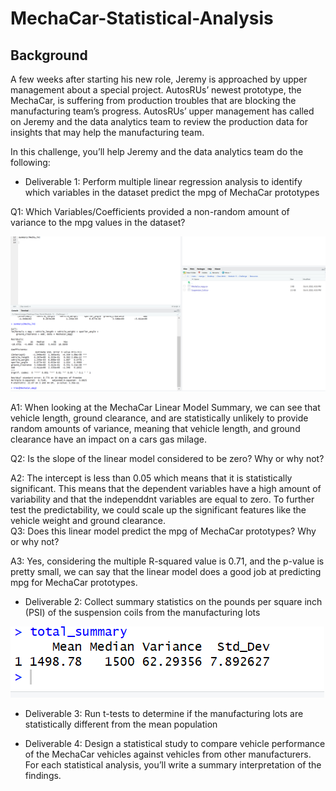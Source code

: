 # MechaCar-Statistical-Analysis

## Background
A few weeks after starting his new role, Jeremy is approached by upper management about a special project. AutosRUs’ newest prototype, the MechaCar, is suffering from production troubles that are blocking the manufacturing team’s progress. AutosRUs’ upper management has called on Jeremy and the data analytics team to review the production data for insights that may help the manufacturing team.

In this challenge, you’ll help Jeremy and the data analytics team do the following:

* Deliverable 1: Perform multiple linear regression analysis to identify which variables in the dataset predict the mpg of MechaCar prototypes

Q1: Which Variables/Coefficients provided a non-random amount of variance to the mpg values in the dataset?

![MechaCar Lm Sum](https://github.com/lrngdtascinc/MechaCar-Statistical-Analysis/blob/15fc4157ce10ad85dcc143a8da5df85fcc5baf64/Screenshot%20(19).png)

A1: When looking at the MechaCar Linear Model Summary, we can see that vehicle length, ground clearance, and are statistically unlikely to provide random amounts of variance, meaning that vehicle length, and ground clearance have an impact on a cars gas milage.

Q2: Is the slope of the linear model considered to be zero? Why or why not?

A2: The intercept is less than 0.05 which means that it is statistically significant. This means that the dependent variables have a high amount of variability and that the independdnt variables are equal to zero. To further test the predictability, we could scale up the significant features like the vehicle weight and ground clearance.  
Q3: Does this linear model predict the mpg of MechaCar prototypes? Why or why not?

A3: Yes, considering the multiple R-squared value is 0.71, and the p-value is pretty small, we can say that the linear model does a good job at predicting mpg for MechaCar prototypes. 

* Deliverable 2: Collect summary statistics on the pounds per square inch (PSI) of the suspension coils from the manufacturing lots

![Suspension Coil PSI Variance](https://github.com/lrngdtascinc/MechaCar-Statistical-Analysis/blob/e0ecb87216d8353f3f597633d6869375359dec1b/Screenshot%20(20).png)

* Deliverable 3: Run t-tests to determine if the manufacturing lots are statistically different from the mean population

* Deliverable 4: Design a statistical study to compare vehicle performance of the MechaCar vehicles against vehicles from other manufacturers. For each statistical analysis, you’ll write a summary interpretation of the findings.
